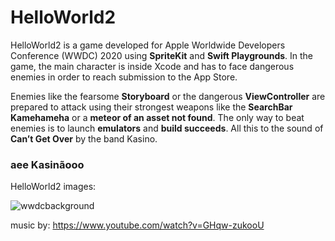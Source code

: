 # HelloWorld2

HelloWorld2 is a game developed for Apple Worldwide Developers Conference (WWDC) 2020 using **SpriteKit** and **Swift Playgrounds**. In the game, the main character is inside Xcode and has to face dangerous enemies in order to reach submission to the App Store.

Enemies like the fearsome **Storyboard** or the dangerous **ViewController** are prepared to attack using their strongest weapons like the **SearchBar Kamehameha** or a **meteor of an asset not found**. The only way to beat enemies is to launch **emulators** and **build succeeds**. All this to the sound of **Can’t Get Over** by the band Kasino. 

### aee Kasinãooo ###

HelloWorld2 images:

![wwdcbackground](https://user-images.githubusercontent.com/33487118/94379297-b2227900-0105-11eb-97b6-03c393e8e7da.png)

music by:  https://www.youtube.com/watch?v=GHqw-zukooU



